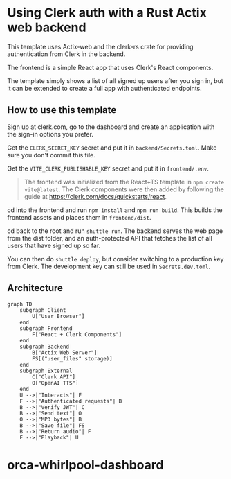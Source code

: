 # Using Clerk auth with a Rust Actix web backend

This template uses Actix-web and the clerk-rs crate for providing authentication from Clerk in the backend.

The frontend is a simple React app that uses Clerk's React components.

The template simply shows a list of all signed up users after you sign in, but it can be extended to create a full app with authenticated endpoints.

## How to use this template

Sign up at clerk.com, go to the dashboard and create an application with the sign-in options you prefer.

Get the `CLERK_SECRET_KEY` secret and put it in `backend/Secrets.toml`.
Make sure you don't commit this file.

Get the `VITE_CLERK_PUBLISHABLE_KEY` secret and put it in `frontend/.env`.

> The frontend was initialized from the React+TS template in `npm create vite@latest`.
> The Clerk components were then added by following the guide at <https://clerk.com/docs/quickstarts/react>.

cd into the frontend and run `npm install` and `npm run build`. This builds the frontend assets and places them in `frontend/dist`.

cd back to the root and run `shuttle run`.
The backend serves the web page from the dist folder, and an auth-protected API that fetches the list of all users that have signed up so far.

You can then do `shuttle deploy`, but consider switching to a production key from Clerk.
The development key can still be used in `Secrets.dev.toml`.

## Architecture

```mermaid
graph TD
    subgraph Client
        U["User Browser"]
    end
    subgraph Frontend
        F["React + Clerk Components"]
    end
    subgraph Backend
        B["Actix Web Server"]
        FS[("user_files" storage)]
    end
    subgraph External
        C["Clerk API"]
        O["OpenAI TTS"]
    end
    U -->|"Interacts"| F
    F -->|"Authenticated requests"| B
    B -->|"Verify JWT"| C
    B -->|"Send text"| O
    O -->|"MP3 bytes"| B
    B -->|"Save file"| FS
    B -->|"Return audio"| F
    F -->|"Playback"| U
```
# orca-whirlpool-dashboard
